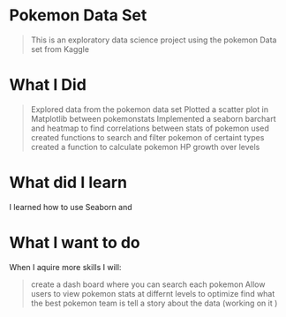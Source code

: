 # Pokemon Data Set 
> This is an exploratory data science project using the pokemon Data set from Kaggle 

# What I Did 
> Explored data from the pokemon data set 
> Plotted a scatter plot in Matplotlib between pokemonstats
> Implemented a seaborn barchart and heatmap to find correlations between stats of pokemon
used 
> created functions to search and filter pokemon of certaint types 
> created a function to calculate pokemon HP growth over levels

# What did I learn 
I learned how to use Seaborn and 

# What I want to do
When I aquire more skills I will:

> create a dash board where you can search each pokemon 
> Allow users to view pokemon stats at differnt levels to optimize 
> find what the best pokemon team is 
> tell a story about the data (working on it )


